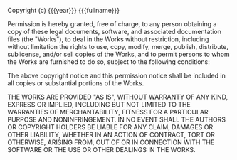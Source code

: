 Copyright (c) {{{year}}} {{{fullname}}}

Permission is hereby granted, free of charge, to any person obtaining a copy
of these legal documents, software, and associated documentation files (the "Works"), to deal
in the Works without restriction, including without limitation the rights
to use, copy, modify, merge, publish, distribute, sublicense, and/or sell
copies of the Works, and to permit persons to whom the Works are
furnished to do so, subject to the following conditions:

The above copyright notice and this permission notice shall be included in all
copies or substantial portions of the Works.

THE WORKS ARE PROVIDED "AS IS", WITHOUT WARRANTY OF ANY KIND, EXPRESS OR
IMPLIED, INCLUDING BUT NOT LIMITED TO THE WARRANTIES OF MERCHANTABILITY,
FITNESS FOR A PARTICULAR PURPOSE AND NONINFRINGEMENT. IN NO EVENT SHALL THE
AUTHORS OR COPYRIGHT HOLDERS BE LIABLE FOR ANY CLAIM, DAMAGES OR OTHER
LIABILITY, WHETHER IN AN ACTION OF CONTRACT, TORT OR OTHERWISE, ARISING FROM,
OUT OF OR IN CONNECTION WITH THE SOFTWARE OR THE USE OR OTHER DEALINGS IN THE
WORKS.
